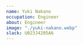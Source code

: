 ```yaml
---
name: Yuki Nakano
occupation: Engineer
about: Engineer
image: "./yuki-nakano.webp"
slack: U023J4205A6
---
```

